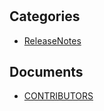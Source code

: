 # 

## Categories
- [ReleaseNotes](./ReleaseNotes/index.md)

## Documents
- [CONTRIBUTORS](CONTRIBUTORS.md)